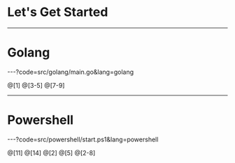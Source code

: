 # Let's Get Started

---

# Golang

---?code=src/golang/main.go&lang=golang

@[1]
@[3-5]
@[7-9]

---

# Powershell

---?code=src/powershell/start.ps1&lang=powershell

@[11]
@[14]
@[2]
@[5]
@[2-8]